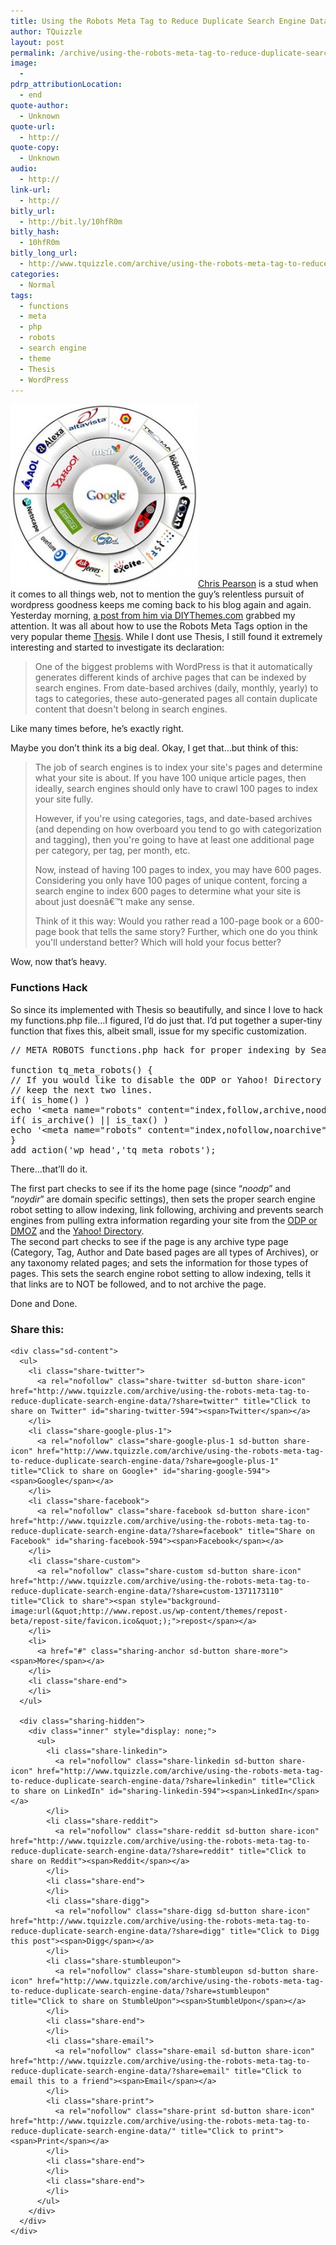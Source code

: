 ```yaml
---
title: Using the Robots Meta Tag to Reduce Duplicate Search Engine Data
author: TQuizzle
layout: post
permalink: /archive/using-the-robots-meta-tag-to-reduce-duplicate-search-engine-data/
image:
  - 
pdrp_attributionLocation:
  - end
quote-author:
  - Unknown
quote-url:
  - http://
quote-copy:
  - Unknown
audio:
  - http://
link-url:
  - http://
bitly_url:
  - http://bit.ly/10hfR0m
bitly_hash:
  - 10hfR0m
bitly_long_url:
  - http://www.tquizzle.com/archive/using-the-robots-meta-tag-to-reduce-duplicate-search-engine-data/
categories:
  - Normal
tags:
  - functions
  - meta
  - php
  - robots
  - search engine
  - theme
  - Thesis
  - WordPress
---
```

<img src="/uploads/2010/04/search_engines-300x293.jpg?fit=300%2C293" alt="" title="Search Engines" class="alignright size-medium wp-image-602" data-recalc-dims="1" /><a rel="nofollow" target="_blank" href="http://www.pearsonified.com/">Chris Pearson</a> is a stud when it comes to all things web, not to mention the guy&#8217;s relentless pursuit of wordpress goodness keeps me coming back to his blog again and again.  
Yesterday morning, <a rel="nofollow" target="_blank" href="http://diythemes.com/thesis/robots-meta-tags/">a post from him via DIYThemes.com</a> grabbed my attention. It was all about how to use the Robots Meta Tags option in the very popular theme <a rel="nofollow" target="_blank" href="http://diythemes.com/plans/">Thesis</a>. While I dont use Thesis, I still found it extremely interesting and started to investigate its declaration:

> One of the biggest problems with WordPress is that it automatically generates different kinds of archive pages that can be indexed by search engines. From date-based archives (daily, monthly, yearly) to tags to categories, these auto-generated pages all contain duplicate content that doesn't belong in search engines.

Like many times before, he&#8217;s exactly right.  
  
Maybe you don&#8217;t think its a big deal. Okay, I get that&#8230;but think of this:

> The job of search engines is to index your site's pages and determine what your site is about. If you have 100 unique article pages, then ideally, search engines should only have to crawl 100 pages to index your site fully.
> 
> However, if you're using categories, tags, and date-based archives (and depending on how overboard you tend to go with categorization and tagging), then you're going to have at least one additional page per category, per tag, per month, etc.
> 
> Now, instead of having 100 pages to index, you may have 600 pages. Considering you only have 100 pages of unique content, forcing a search engine to index 600 pages to determine what your site is about just doesnâ€™t make any sense.
> 
> Think of it this way: Would you rather read a 100-page book or a 600-page book that tells the same story? Further, which one do you think you'll understand better? Which will hold your focus better?

Wow, now that&#8217;s heavy.

### Functions Hack

So since its implemented with Thesis so beautifully, and since I love to hack my functions.php file&#8230;I figured, I&#8217;d do just that. I&#8217;d put together a super-tiny function that fixes this, albeit small, issue for my specific customization.

<pre class="brush: php; title: ; toolbar: false; notranslate" title="">// META ROBOTS functions.php hack for proper indexing by Search Engines

function tq_meta_robots() {
// If you would like to disable the ODP or Yahoo! Directory
// keep the next two lines.
if( is_home() )
echo '&lt;meta name="robots" content="index,follow,archive,noodp,noydir" /&gt;';
if( is_archive() || is_tax() ) 
echo '&lt;meta name="robots" content="index,nofollow,noarchive" /&gt;';
}
add_action('wp_head','tq_meta_robots');
</pre>

There&#8230;that&#8217;ll do it.

The first part checks to see if its the home page (since &#8220;*noodp*&#8221; and &#8220;*noydir*&#8221; are domain specific settings), then sets the proper search engine robot setting to allow indexing, link following, archiving and prevents search engines from pulling extra information regarding your site from the <a rel="nofollow" target="_blank" href="http://www.dmoz.org/">ODP or DMOZ</a> and the <a rel="nofollow" target="_blank" href="http://dir.yahoo.com">Yahoo! Directory</a>.  
The second part checks to see if the page is any archive type page (Category, Tag, Author and Date based pages are all types of Archives), or any taxonomy related pages; and sets the information for those types of pages. This sets the search engine robot setting to allow indexing, tells it that links are to NOT be followed, and to not archive the page.

Done and Done.

<div class="sharedaddy sd-sharing-enabled">
  <div class="robots-nocontent sd-block sd-social sd-social-icon-text sd-sharing">
    <h3 class="sd-title">
      Share this:
    </h3>
    
    <div class="sd-content">
      <ul>
        <li class="share-twitter">
          <a rel="nofollow" class="share-twitter sd-button share-icon" href="http://www.tquizzle.com/archive/using-the-robots-meta-tag-to-reduce-duplicate-search-engine-data/?share=twitter" title="Click to share on Twitter" id="sharing-twitter-594"><span>Twitter</span></a>
        </li>
        <li class="share-google-plus-1">
          <a rel="nofollow" class="share-google-plus-1 sd-button share-icon" href="http://www.tquizzle.com/archive/using-the-robots-meta-tag-to-reduce-duplicate-search-engine-data/?share=google-plus-1" title="Click to share on Google+" id="sharing-google-594"><span>Google</span></a>
        </li>
        <li class="share-facebook">
          <a rel="nofollow" class="share-facebook sd-button share-icon" href="http://www.tquizzle.com/archive/using-the-robots-meta-tag-to-reduce-duplicate-search-engine-data/?share=facebook" title="Share on Facebook" id="sharing-facebook-594"><span>Facebook</span></a>
        </li>
        <li class="share-custom">
          <a rel="nofollow" class="share-custom sd-button share-icon" href="http://www.tquizzle.com/archive/using-the-robots-meta-tag-to-reduce-duplicate-search-engine-data/?share=custom-1371173110" title="Click to share"><span style="background-image:url(&quot;http://www.repost.us/wp-content/themes/repost-beta/repost-site/favicon.ico&quot;);">repost</span></a>
        </li>
        <li>
          <a href="#" class="sharing-anchor sd-button share-more"><span>More</span></a>
        </li>
        <li class="share-end">
        </li>
      </ul>
      
      <div class="sharing-hidden">
        <div class="inner" style="display: none;">
          <ul>
            <li class="share-linkedin">
              <a rel="nofollow" class="share-linkedin sd-button share-icon" href="http://www.tquizzle.com/archive/using-the-robots-meta-tag-to-reduce-duplicate-search-engine-data/?share=linkedin" title="Click to share on LinkedIn" id="sharing-linkedin-594"><span>LinkedIn</span></a>
            </li>
            <li class="share-reddit">
              <a rel="nofollow" class="share-reddit sd-button share-icon" href="http://www.tquizzle.com/archive/using-the-robots-meta-tag-to-reduce-duplicate-search-engine-data/?share=reddit" title="Click to share on Reddit"><span>Reddit</span></a>
            </li>
            <li class="share-end">
            </li>
            <li class="share-digg">
              <a rel="nofollow" class="share-digg sd-button share-icon" href="http://www.tquizzle.com/archive/using-the-robots-meta-tag-to-reduce-duplicate-search-engine-data/?share=digg" title="Click to Digg this post"><span>Digg</span></a>
            </li>
            <li class="share-stumbleupon">
              <a rel="nofollow" class="share-stumbleupon sd-button share-icon" href="http://www.tquizzle.com/archive/using-the-robots-meta-tag-to-reduce-duplicate-search-engine-data/?share=stumbleupon" title="Click to share on StumbleUpon"><span>StumbleUpon</span></a>
            </li>
            <li class="share-end">
            </li>
            <li class="share-email">
              <a rel="nofollow" class="share-email sd-button share-icon" href="http://www.tquizzle.com/archive/using-the-robots-meta-tag-to-reduce-duplicate-search-engine-data/?share=email" title="Click to email this to a friend"><span>Email</span></a>
            </li>
            <li class="share-print">
              <a rel="nofollow" class="share-print sd-button share-icon" href="http://www.tquizzle.com/archive/using-the-robots-meta-tag-to-reduce-duplicate-search-engine-data/" title="Click to print"><span>Print</span></a>
            </li>
            <li class="share-end">
            </li>
            <li class="share-end">
            </li>
          </ul>
        </div>
      </div>
    </div>
  </div>
</div>